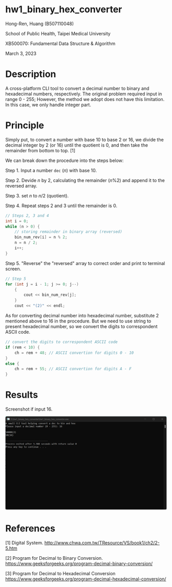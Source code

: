 # hw1_binary_hex_converter
 
Hong-Ren, Huang (B507110048)

School of Public Health, Taipei Medical University

XB500070: Fundamental Data Structure & Algorithm

March 3, 2023

# Description

A cross-platform CLI tool to convert a decimal number to binary and hexadecimal numbers, respectively. The original problem required input in range 0 - 255; However, the method we adopt does not have this limitation. In this case, we only handle integer part.

# Principle

Simply put, to convert a number with base 10 to base 2 or 16, we divide the decimal integer by 2 (or 16) until the quotient is 0, and then take the remainder from bottom to top. [1]

We can break down the procedure into the steps below:

Step 1. Input a number `dec` (*n*) with base 10.

Step 2. Devide *n* by 2, calculating the remainder (*n*%2) and append it to the reversed array.

Step 3. set *n* to *n*/2 (quotient).

Step 4. Repeat steps 2 and 3 until the remainder is 0.

```c
// Steps 2, 3 and 4
int i = 0;
while (n > 0) {
    // storing remainder in binary array (reversed)
    bin_num_rev[i] = n % 2;
    n = n / 2;
    i++;
}
```

Step 5. "Reverse" the "reversed" array to correct order and print to terminal screen.

```c
// Step 5
for (int j = i - 1; j >= 0; j--)
    {
        cout << bin_num_rev[j];
    }
    cout << "(2)" << endl;
```

As for converting decimal number into hexadecimal number, substitute 2 mentioned above to 16 in the procedure. But we need to use string to present hexadecimal number, so we convert the digits to correspondent ASCII code.

```c
// convert the digits to correspondent ASCII code
if (rem < 10) {
    ch = rem + 48; // ASCII convertion for digits 0 - 10
}
else {
    ch = rem + 55; // ASCII convertion for digits A - F
}
```

# Results

Screenshot if input 16.

![Screenshot if input 16.](./Screenshot.png)

# References

[1] Digital System. http://www.chwa.com.tw/TResource/VS/book1/ch2/2-5.htm

[2] Program for Decimal to Binary Conversion. https://www.geeksforgeeks.org/program-decimal-binary-conversion/

[3] Program for Decimal to Hexadecimal Conversion https://www.geeksforgeeks.org/program-decimal-hexadecimal-conversion/
